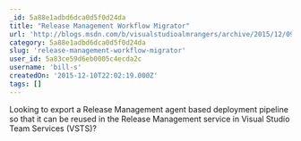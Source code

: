 ```yaml
---
_id: 5a88e1adbd6dca0d5f0d24da
title: "Release Management Workflow Migrator"
url: 'http://blogs.msdn.com/b/visualstudioalmrangers/archive/2015/12/09/release-management-workflow-migrator.aspx'
category: 5a88e1adbd6dca0d5f0d24da
slug: 'release-management-workflow-migrator'
user_id: 5a83ce59d6eb0005c4ecda2c
username: 'bill-s'
createdOn: '2015-12-10T22:02:19.000Z'
tags: []
---
```


Looking to export a Release Management agent based deployment pipeline so that it can be reused in the Release Management service in Visual Studio Team Services (VSTS)?
